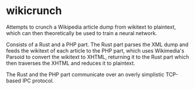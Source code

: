 # wikicrunch

Attempts to crunch a Wikipedia article dump from wikitext to plaintext, which can then theoretically be used to train a neural network.

Consists of a Rust and a PHP part. The Rust part parses the XML dump and feeds the wikitext of each article to the PHP part, which uses Wikimedia's Parsoid to convert the wikitext to XHTML, returning it to the Rust part which then traverses the XHTML and reduces it to plaintext.

The Rust and the PHP part communicate over an overly simplistic TCP-based IPC protocol.
